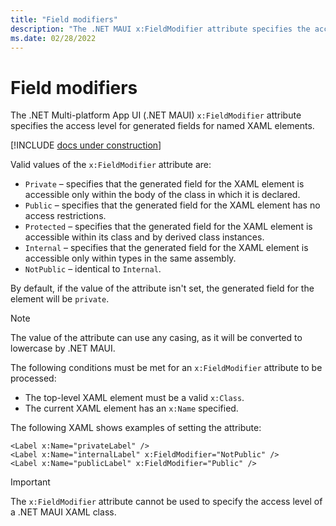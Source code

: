 ```yaml
---
title: "Field modifiers"
description: "The .NET MAUI x:FieldModifier attribute specifies the access level for generated fields for named XAML elements."
ms.date: 02/28/2022
---
```


# Field modifiers

The .NET Multi-platform App UI (.NET MAUI) `x:FieldModifier` attribute specifies the access level for generated fields for named XAML elements.

[!INCLUDE [docs under construction](~/includes/preview-note.md)]

Valid values of the `x:FieldModifier` attribute are:

- `Private` – specifies that the generated field for the XAML element is accessible only within the body of the class in which it is declared.
- `Public`  – specifies that the generated field for the XAML element has no access restrictions.
- `Protected` – specifies that the generated field for the XAML element is accessible within its class and by derived class instances.
- `Internal` – specifies that the generated field for the XAML element is accessible only within types in the same assembly.
- `NotPublic` – identical to `Internal`.

By default, if the value of the attribute isn't set, the generated field for the element will be `private`.

> [!NOTE]
> The value of the attribute can use any casing, as it will be converted to lowercase by .NET MAUI.

The following conditions must be met for an `x:FieldModifier` attribute to be processed:

- The top-level XAML element must be a valid `x:Class`.
- The current XAML element has an `x:Name` specified.

The following XAML shows examples of setting the attribute:

```xaml
<Label x:Name="privateLabel" />
<Label x:Name="internalLabel" x:FieldModifier="NotPublic" />
<Label x:Name="publicLabel" x:FieldModifier="Public" />
```

> [!IMPORTANT]
> The `x:FieldModifier` attribute cannot be used to specify the access level of a .NET MAUI XAML class.
